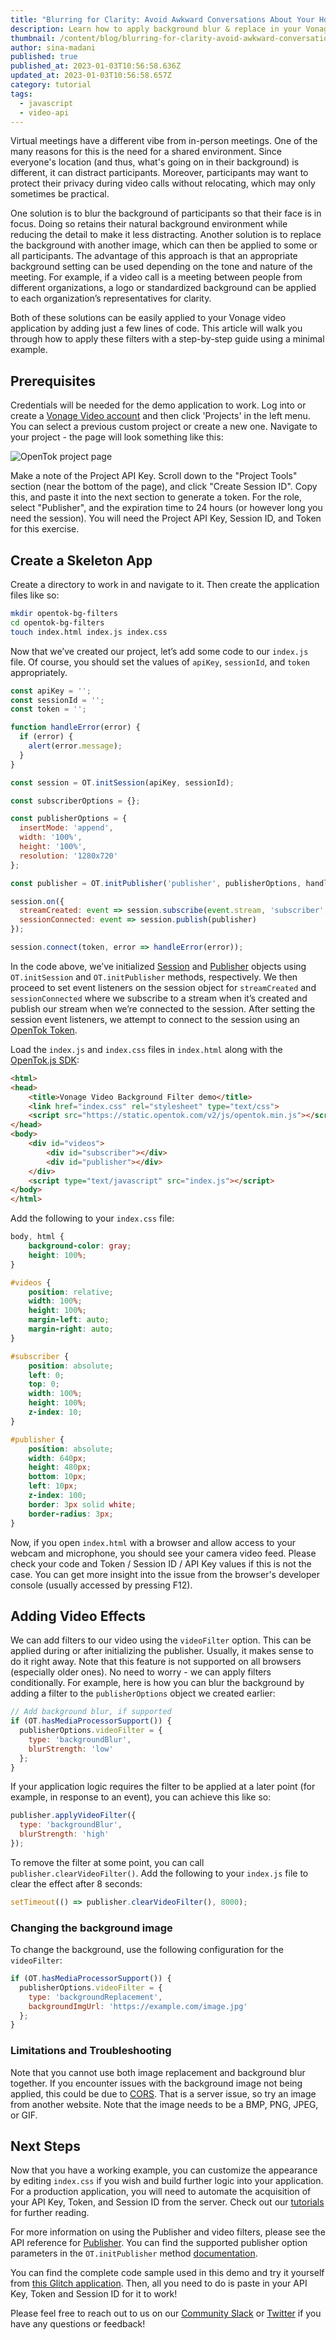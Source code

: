 ```yaml
---
title: "Blurring for Clarity: Avoid Awkward Conversations About Your Home"
description: Learn how to apply background blur & replace in your Vonage Video applications
thumbnail: /content/blog/blurring-for-clarity-avoid-awkward-conversations-about-your-home/background-blur.png
author: sina-madani
published: true
published_at: 2023-01-03T10:56:58.636Z
updated_at: 2023-01-03T10:56:58.657Z
category: tutorial
tags:
  - javascript
  - video-api
---
```

Virtual meetings have a different vibe from in-person meetings. One of the many reasons for this is the need for a shared environment. Since everyone's location (and thus, what's going on in their background) is different, it can distract participants. Moreover, participants may want to protect their privacy during video calls without relocating, which may only sometimes be practical.

One solution is to blur the background of participants so that their face is in focus. Doing so retains their natural background environment while reducing the detail to make it less distracting. Another solution is to replace the background with another image, which can then be applied to some or all participants. The advantage of this approach is that an appropriate background setting can be used depending on the tone and nature of the meeting. For example, if a video call is a meeting between people from different organizations, a logo or standardized background can be applied to each organization’s representatives for clarity.

Both of these solutions can be easily applied to your Vonage video application by adding just a few lines of code. This article will walk you through how to apply these filters with a step-by-step guide using a minimal example.

## Prerequisites

Credentials will be needed for the demo application to work. Log into or create a [Vonage Video account](https://www.tokbox.com/account) and then click 'Projects' in the left menu. You can select a previous custom project or create a new one. Navigate to your project - the page will look something like this:

![OpenTok project page](/content/blog/blurring-for-clarity-avoid-awkward-conversations-about-your-home/opentok-project.jpeg)

Make a note of the Project API Key. Scroll down to the "Project Tools" section (near the bottom of the page), and click "Create Session ID". Copy this, and paste it into the next section to generate a token. For the role, select "Publisher", and the expiration time to 24 hours (or however long you need the session). You will need the Project API Key, Session ID, and Token for this exercise.

## Create a Skeleton App

Create a directory to work in and navigate to it. Then create the application files like so:

```sh
mkdir opentok-bg-filters
cd opentok-bg-filters
touch index.html index.js index.css
```

Now that we’ve created our project, let’s add some code to our `index.js` file. Of course, you should set the values of `apiKey`, `sessionId`, and `token` appropriately.

```javascript
const apiKey = '';
const sessionId = '';
const token = '';

function handleError(error) {
  if (error) {
    alert(error.message);
  }
}

const session = OT.initSession(apiKey, sessionId);

const subscriberOptions = {};

const publisherOptions = {
  insertMode: 'append',
  width: '100%',
  height: '100%',
  resolution: '1280x720'
};

const publisher = OT.initPublisher('publisher', publisherOptions, handleError);

session.on({
  streamCreated: event => session.subscribe(event.stream, 'subscriber', subscriberOptions, handleError),
  sessionConnected: event => session.publish(publisher)
});

session.connect(token, error => handleError(error));
```

In the code above, we’ve initialized [Session](https://tokbox.com/developer/sdks/js/reference/Session.html) and [Publisher](https://tokbox.com/developer/sdks/js/reference/Publisher.html) objects using `OT.initSession` and `OT.initPublisher` methods, respectively. We then proceed to set event listeners on the session object for `streamCreated` and `sessionConnected` where we subscribe to a stream when it’s created and publish our stream when we’re connected to the session. After setting the session event listeners, we attempt to connect to the session using an [OpenTok Token](https://tokbox.com/developer/guides/basics/#token).

Load the `index.js` and `index.css` files in `index.html` along with the [OpenTok.js SDK](https://tokbox.com/developer/sdks/js/):

```html
<html>
<head>
    <title>Vonage Video Background Filter demo</title>
    <link href="index.css" rel="stylesheet" type="text/css">
    <script src="https://static.opentok.com/v2/js/opentok.min.js"></script>
</head>
<body>
    <div id="videos">
        <div id="subscriber"></div>
        <div id="publisher"></div>
    </div>
    <script type="text/javascript" src="index.js"></script>
</body>
</html>
```

Add the following to your `index.css` file:

```css
body, html {
    background-color: gray;
    height: 100%;
}

#videos {
    position: relative;
    width: 100%;
    height: 100%;
    margin-left: auto;
    margin-right: auto;
}

#subscriber {
    position: absolute;
    left: 0;
    top: 0;
    width: 100%;
    height: 100%;
    z-index: 10;
}

#publisher {
    position: absolute;
    width: 640px;
    height: 480px;
    bottom: 10px;
    left: 10px;
    z-index: 100;
    border: 3px solid white;
    border-radius: 3px;
}
```

Now, if you open `index.html` with a browser and allow access to your webcam and microphone, you should see your camera video feed. Please check your code and Token / Session ID / API Key values if this is not the case. You can get more insight into the issue from the browser's developer console (usually accessed by pressing F12).

## Adding Video Effects

We can add filters to our video using the `videoFilter` option. This can be applied during or after initializing the publisher. Usually, it makes sense to do it right away. Note that this feature is not supported on all browsers (especially older ones). No need to worry - we can apply filters conditionally. For example, here is how you can blur the background by adding a filter to the `publisherOptions` object we created earlier:

```javascript
// Add background blur, if supported
if (OT.hasMediaProcessorSupport()) {
  publisherOptions.videoFilter = {
    type: 'backgroundBlur',
    blurStrength: 'low'
  };
}
```

If your application logic requires the filter to be applied at a later point (for example, in response to an event), you can achieve this like so:

```javascript
publisher.applyVideoFilter({
  type: 'backgroundBlur',
  blurStrength: 'high'
});
```

To remove the filter at some point, you can call `publisher.clearVideoFilter()`. Add the following to your `index.js` file to clear the effect after 8 seconds:

```javascript
setTimeout(() => publisher.clearVideoFilter(), 8000);
```

### Changing the background image

To change the background, use the following configuration for the `videoFilter`:

```javascript
if (OT.hasMediaProcessorSupport()) {
  publisherOptions.videoFilter = {
    type: 'backgroundReplacement',
    backgroundImgUrl: 'https://example.com/image.jpg'
  };
}
```

### Limitations and Troubleshooting

Note that you cannot use both image replacement and background blur together. If you encounter issues with the background image not being applied, this could be due to [CORS](https://developer.mozilla.org/en-US/docs/Web/HTTP/CORS). That is a server issue, so try an image from another website. Note that the image needs to be a BMP, PNG, JPEG, or GIF.

## Next Steps

Now that you have a working example, you can customize the appearance by editing `index.css` if you wish and build further logic into your application. For a production application, you will need to automate the acquisition of your API Key, Token, and Session ID from the server. Check out our [tutorials](https://tokbox.com/developer/tutorials/web/basic-video-chat/#next) for further reading.

For more information on using the Publisher and video filters, please see the API reference for [Publisher](https://tokbox.com/developer/sdks/js/reference/Publisher.html#applyVideoFilter). You can find the supported publisher option parameters in the `OT.initPublisher` method [documentation](https://tokbox.com/developer/sdks/js/reference/OT.html#initPublisher).

You can find the complete code sample used in this demo and try it yourself from [this Glitch application](https://glitch.com/edit/#!/opentok-background-filters). Then, all you need to do is paste in your API Key, Token and Session ID for it to work!

Please feel free to reach out to us on our [Community Slack](https://developer.vonage.com/community/slack) or [Twitter](https://twitter.com/VonageDev) if you have any questions or feedback!
